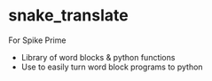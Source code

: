 # snake_translate
For Spike Prime 
* Library of word blocks & python functions
* Use to easily turn word block programs to python
